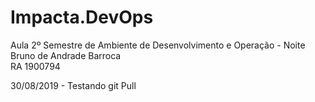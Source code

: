 # Impacta.DevOps
Aula 2º Semestre de Ambiente de Desenvolvimento e Operação - Noite<br/>
Bruno de Andrade Barroca<br/>
RA 1900794<br/>

30/08/2019 - Testando git Pull
